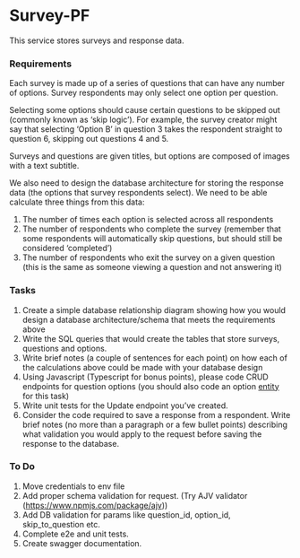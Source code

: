 # Survey-PF

This service stores surveys and response data.

### Requirements

Each survey is made up of a series of questions that can have any number of options. Survey respondents may only select one option per question.

Selecting some options should cause certain questions to be skipped out (commonly known as ‘skip logic’). For example, the survey creator might say that selecting ‘Option B’ in question 3 takes the respondent straight to question 6, skipping out questions 4 and 5.

Surveys and questions are given titles, but options are composed of images with a text subtitle.

We also need to design the database architecture for storing the response data (the options that survey respondents select). We need to be able calculate three things from this data:

1. The number of times each option is selected across all respondents
2. The number of respondents who complete the survey (remember that some respondents will automatically skip questions, but should still be considered ‘completed’)
3. The number of respondents who exit the survey on a given question (this is the same as someone viewing a question and not answering it)

### Tasks

1. Create a simple database relationship diagram showing how you would design a database architecture/schema that meets the requirements above
2. Write the SQL queries that would create the tables that store surveys, questions and options.
3. Write brief notes (a couple of sentences for each point) on how each of the calculations above could be made with your database design
4. Using Javascript (Typescript for bonus points), please code CRUD endpoints for question options (you should also code an option [entity](https://orkhan.gitbook.io/typeorm/docs/entities) for this task)
5. Write unit tests for the Update endpoint you’ve created.
6. Consider the code required to save a response from a respondent. Write brief notes (no more than a paragraph or a few bullet points) describing what validation you would apply to the request before saving the response to the database.

### To Do

1. Move credentials to env file
2. Add proper schema validation for request. (Try AJV validator (https://www.npmjs.com/package/ajv))
3. Add DB validation for params like question_id, option_id, skip_to_question etc.
4. Complete e2e and unit tests.
5. Create swagger documentation.

